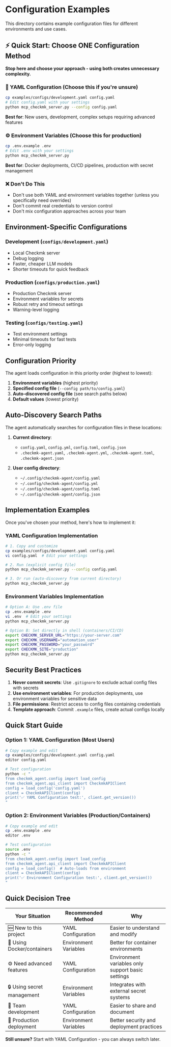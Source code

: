 # Configuration Examples

This directory contains example configuration files for different environments and use cases.

## ⚡ Quick Start: Choose ONE Configuration Method

**Stop here and choose your approach - using both creates unnecessary complexity.**

### 🔧 YAML Configuration (Choose this if you're unsure)
```bash
cp examples/configs/development.yaml config.yaml
# Edit config.yaml with your settings
python mcp_checkmk_server.py --config config.yaml
```

**Best for**: New users, development, complex setups requiring advanced features

### ⚙️ Environment Variables (Choose this for production)
```bash
cp .env.example .env
# Edit .env with your settings  
python mcp_checkmk_server.py
```

**Best for**: Docker deployments, CI/CD pipelines, production with secret management

### ❌ Don't Do This
- Don't use both YAML and environment variables together (unless you specifically need overrides)
- Don't commit real credentials to version control
- Don't mix configuration approaches across your team

## Environment-Specific Configurations

### Development (`configs/development.yaml`)
- Local Checkmk server
- Debug logging
- Faster, cheaper LLM models
- Shorter timeouts for quick feedback

### Production (`configs/production.yaml`)
- Production Checkmk server
- Environment variables for secrets
- Robust retry and timeout settings
- Warning-level logging

### Testing (`configs/testing.yaml`)
- Test environment settings
- Minimal timeouts for fast tests
- Error-only logging

## Configuration Priority

The agent loads configuration in this priority order (highest to lowest):

1. **Environment variables** (highest priority)
2. **Specified config file** (`--config path/to/config.yaml`)
3. **Auto-discovered config file** (see search paths below)
4. **Default values** (lowest priority)

## Auto-Discovery Search Paths

The agent automatically searches for configuration files in these locations:

1. **Current directory**:
   - `config.yaml`, `config.yml`, `config.toml`, `config.json`
   - `.checkmk-agent.yaml`, `.checkmk-agent.yml`, `.checkmk-agent.toml`, `.checkmk-agent.json`

2. **User config directory**:
   - `~/.config/checkmk-agent/config.yaml`
   - `~/.config/checkmk-agent/config.yml`
   - `~/.config/checkmk-agent/config.toml`
   - `~/.config/checkmk-agent/config.json`

## Implementation Examples

Once you've chosen your method, here's how to implement it:

### YAML Configuration Implementation
```bash
# 1. Copy and customize
cp examples/configs/development.yaml config.yaml
vi config.yaml  # Edit your settings

# 2. Run (explicit config file)
python mcp_checkmk_server.py --config config.yaml

# 3. Or run (auto-discovery from current directory)
python mcp_checkmk_server.py
```

### Environment Variables Implementation
```bash
# Option A: Use .env file
cp .env.example .env
vi .env  # Edit your settings
python mcp_checkmk_server.py

# Option B: Set directly in shell (containers/CI/CD)
export CHECKMK_SERVER_URL="https://your-server.com"
export CHECKMK_USERNAME="automation_user"
export CHECKMK_PASSWORD="your_password"
export CHECKMK_SITE="production"
python mcp_checkmk_server.py
```

## Security Best Practices

1. **Never commit secrets**: Use `.gitignore` to exclude actual config files with secrets
2. **Use environment variables**: For production deployments, use environment variables for sensitive data
3. **File permissions**: Restrict access to config files containing credentials
4. **Template approach**: Commit `.example` files, create actual configs locally

## Quick Start Guide

### Option 1: YAML Configuration (Most Users)
```bash
# Copy example and edit
cp examples/configs/development.yaml config.yaml
editor config.yaml

# Test configuration
python -c "
from checkmk_agent.config import load_config
from checkmk_agent.api_client import CheckmkAPIClient
config = load_config('config.yaml')
client = CheckmkAPIClient(config)
print('✅ YAML Configuration test:', client.get_version())
"
```

### Option 2: Environment Variables (Production/Containers)
```bash
# Copy example and edit
cp .env.example .env
editor .env

# Test configuration
source .env
python -c "
from checkmk_agent.config import load_config
from checkmk_agent.api_client import CheckmkAPIClient
config = load_config()  # Auto-loads from environment
client = CheckmkAPIClient(config)
print('✅ Environment Configuration test:', client.get_version())
"
```

## Quick Decision Tree

| Your Situation | Recommended Method | Why |
|----------------|-------------------|-----|
| 🆕 New to this project | YAML Configuration | Easier to understand and modify |
| 🐳 Using Docker/containers | Environment Variables | Better for container environments |
| ⚙️ Need advanced features | YAML Configuration | Environment variables only support basic settings |
| 🔒 Using secret management | Environment Variables | Integrates with external secret systems |
| 👥 Team development | YAML Configuration | Easier to share and document |
| 🚀 Production deployment | Environment Variables | Better security and deployment practices |

**Still unsure?** Start with YAML Configuration - you can always switch later.